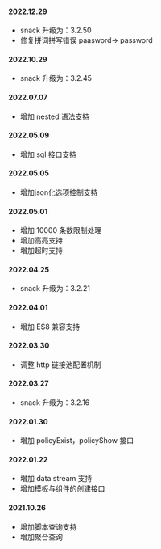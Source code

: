 #### 2022.12.29
* snack 升级为：3.2.50
* 修复拼词拼写错误 paasword-> password


#### 2022.10.29
* snack 升级为：3.2.45

#### 2022.07.07
* 增加 nested 语法支持

#### 2022.05.09
* 增加 sql 接口支持

#### 2022.05.05
* 增加json化选项控制支持

#### 2022.05.01
* 增加 10000 条数限制处理
* 增加高亮支持
* 增加超时支持

#### 2022.04.25
* snack 升级为：3.2.21

#### 2022.04.01
* 增加 ES8 兼容支持

#### 2022.03.30
* 调整 http 链接池配置机制

#### 2022.03.27
* snack 升级为：3.2.16

#### 2022.01.30
* 增加 policyExist，policyShow 接口

#### 2022.01.22
* 增加 data stream 支持
* 增加模板与组件的创建接口

#### 2021.10.26
* 增加脚本查询支持
* 增加聚合查询
